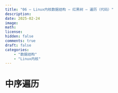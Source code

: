 ```yaml
---
title: "06 — Linux内核数据结构 — 红黑树 — 遍历（代码）"
description: 
date: 2025-02-24
image: 
math: 
license: 
hidden: false
comments: true
draft: false
categories:
    - "数据结构"
    - "Linux内核"
---
```



# 中序遍历